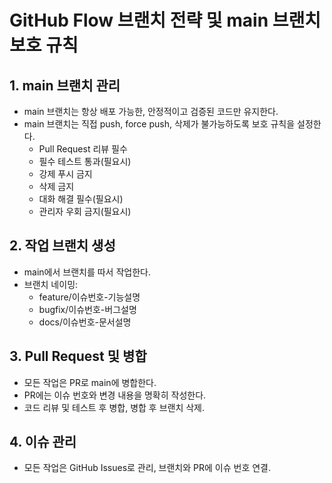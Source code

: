 # GitHub Flow 브랜치 전략 및 main 브랜치 보호 규칙  

## 1. main 브랜치 관리
- main 브랜치는 항상 배포 가능한, 안정적이고 검증된 코드만 유지한다.
- main 브랜치는 직접 push, force push, 삭제가 불가능하도록 보호 규칙을 설정한다.
  - Pull Request 리뷰 필수
  - 필수 테스트 통과(필요시)
  - 강제 푸시 금지
  - 삭제 금지
  - 대화 해결 필수(필요시)
  - 관리자 우회 금지(필요시)

## 2. 작업 브랜치 생성
- main에서 브랜치를 따서 작업한다.
- 브랜치 네이밍:  
  - feature/이슈번호-기능설명  
  - bugfix/이슈번호-버그설명  
  - docs/이슈번호-문서설명

## 3. Pull Request 및 병합
- 모든 작업은 PR로 main에 병합한다.
- PR에는 이슈 번호와 변경 내용을 명확히 작성한다.
- 코드 리뷰 및 테스트 후 병합, 병합 후 브랜치 삭제.

## 4. 이슈 관리
- 모든 작업은 GitHub Issues로 관리, 브랜치와 PR에 이슈 번호 연결.

